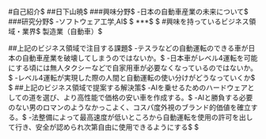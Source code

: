 #自己紹介$
##日下山暁$
###興味分野$
-日本の自動車産業の未来について$
###研究分野$
-ソフトウェア工学,AI$
$
***$
$
#興味を持っているビジネス領域・業界$
製造業（自動車）$

##上記のビジネス領域で注目する課題$
-テスラなどの自動運転のできる車が日本の自動車産業を破壊してしまうのではないか。$
-日本車がレベル4運転を可能にする頃には無人タクシーなどで自家用車が必要なくなっているのではないか。$
-レベル4運転が実現した際の人間と自動運転の使い分けがどうなっていくか$
$
##上記のビジネス領域で提案する解決策$
-AIを乗せるためのハードウェアとしての道を選び、より高性能で価格の安い車を作成する。$
-AIと勝負する必要のない男のロマンのようなかっこよく、コスパ度外視のブランド的価値を確立する。$
-法整備によって最高速度が低いところから自動運転を使用の許可を出して行き、安全が認められ次第自由に使用できるようにする$
$
